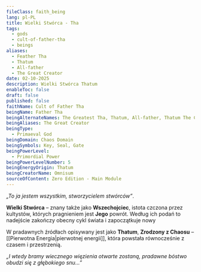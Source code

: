 ```yaml
---
fileClass: faith_being
lang: pl-PL
title: Wielki Stwórca - Tha
tags:
  - gods
  - cult-of-father-tha
  - beings
aliases:
  - Feather Tha
  - Thatum
  - All-father
  - The Great Creator
date: 02-10-2025
description: Wielki Stwórca Thatum
enableToc: false
draft: false
published: false
faithName: Cult of Father Tha
beingName: Father Tha
beingAlternateNames: The Greatest Tha, Thatum, All-father, Thatum The Chaosborn
beingAliases: The Great Creator
beingType:
  - Primaeval God
beingDomain: Chaos Domain
beingSymbols: Key, Seal, Gate
beingPowerLevel:
  - Primordial Power
beingPowerLevelNumber: 5
beingEnergyOrigin: Thatum
beingCreatorName: Omnisum
sourceOfContent: Zero Edition - Main Module
---
```

*„To ja jestem wszystkim, stworzycielem stwórców”*.

**Wielki Stwórca** – znany także jako **Wszechojciec**, istota czczona przez kultystów, których pragnieniem jest **Jego** powrót. Według ich podań to nadejście zakończy obecny cykl świata i zapoczątkuje nowy

W pradawnych źródłach opisywany jest jako **Thatum**, **Zrodzony z Chaosu** – [[Pierwotna Energia|pierwotnej energii]], która powstała równocześnie z czasem i przestrzenią.

*„I wtedy bramy wiecznego więzienia otwarte zostaną, pradawne bóstwo obudzi się z głębokiego snu…”*